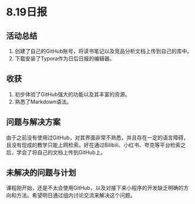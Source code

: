 # 8.19日报
## 活动总结

1. 创建了自己的GitHub账号，将读书笔记以及竞品分析文档上传到自己的库中。
2. 下载安装了Typora作为日后日报的编辑器。

## 收获

1. 初步体验了GitHub强大的功能以及其丰富的资源。
2. 熟悉了Markdown语法。

## 问题与解决方案

由于之前没有使用过GitHub，对其界面非常不熟悉，并且存在一定的语言障碍，且没有现成的教学只能上网检索。好在通过Bilibili、小红书、夸克等平台检索之后，学会了将自己的文档上传到GitHub上。

## 未解决的问题与计划

课程刚开始，还是不太会使用GitHub，以及对接下来小程序的开发缺乏明确的方向和方法。希望明日通过组内讨论交流来解决这个问题。